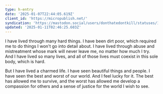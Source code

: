 ```yaml
---
type: h-entry
date: '2025-01-07T22:44:05.619Z'
client_id: 'https://micropublish.net/'
syndication: 'https://mastodon.social/users/donthatedontkill/statuses/113807430070302822'
updated: '2025-01-11T02:46:25.603Z'
---
```

I have lived through many hard things. I have been dirt poor, which required me to do things I won't go into detail about. I have lived through abuse and mistreatment whose mark will never leave me, no matter how much I try. And I have lived so many lives, and all of those lives must coexist in this sole body, which is hard.

But I have lived a charmed life. I have seen beautiful things and people. I have seen the best and worst of our world. And I feel lucky for it. The best has allowed me to survive, and the worst has allowed me develop a compassion for others and a sense of justice for the world I wish to see.
